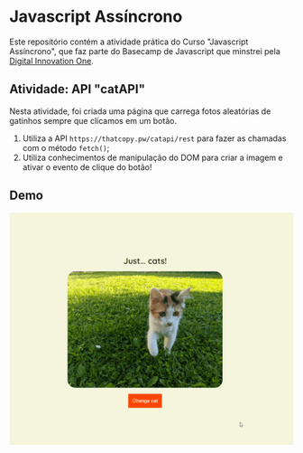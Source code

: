 # Javascript Assíncrono

Este repositório contém a atividade prática do Curso "Javascript Assíncrono", que faz parte do Basecamp de Javascript que minstrei pela [Digital Innovation One](https://digitalinnovation.one/).

## Atividade: API "catAPI"

Nesta atividade, foi criada uma página que carrega fotos aleatórias de gatinhos sempre que clicamos em um botão.

1. Utiliza a API `https://thatcopy.pw/catapi/rest` para fazer as chamadas com o método `fetch()`;
2. Utiliza conhecimentos de manipulação do DOM para criar a imagem e ativar o evento de clique do botão!

## Demo

![catAPI](./api-cats.gif)